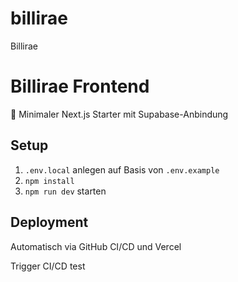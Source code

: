 # billirae
Billirae

# Billirae Frontend

🚀 Minimaler Next.js Starter mit Supabase-Anbindung

## Setup

1. `.env.local` anlegen auf Basis von `.env.example`
2. `npm install`
3. `npm run dev` starten

## Deployment

Automatisch via GitHub CI/CD und Vercel

<!-- Trigger CI/CD -->
Trigger CI/CD test
